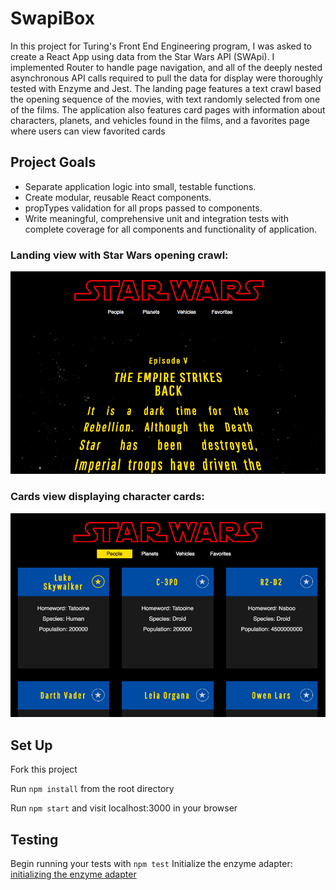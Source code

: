 # SwapiBox

In this project for Turing's Front End Engineering program, I was asked to create a React App using data from the Star Wars API (SWApi). I implemented Router to handle page navigation, and all of the deeply nested asynchronous API calls required to pull the data for display were thoroughly tested with Enzyme and Jest. The landing page features a text crawl based the opening sequence of the movies, with text randomly selected from one of the films. The application also features card pages with information about characters, planets, and vehicles found in the films, and a favorites page where users can view favorited cards

## Project Goals

* Separate application logic into small, testable functions.
* Create modular, reusable React components.
* propTypes validation for all props passed to components.
* Write meaningful, comprehensive unit and integration tests with complete coverage for all components and functionality of application.


### Landing view with Star Wars opening crawl: 

![Homepage](./public/swapi-box-homepage.png)

### Cards view displaying character cards: 

![People](./public/swapi-box-card-display.png)


## Set Up

Fork this project

Run `npm install` from the root directory

Run `npm start` and visit localhost:3000 in your browser

## Testing

Begin running your tests with `npm test`
Initialize the enzyme adapter: [initializing the enzyme adapter](http://airbnb.io/enzyme/docs/installation/react-15.html) 
